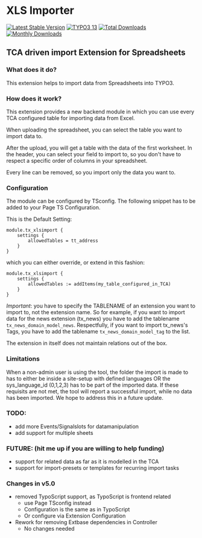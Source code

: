 # XLS Importer

[![Latest Stable Version](https://poser.pugx.org/sudhaus7/xlsimport/v/stable.svg)](https://extensions.typo3.org/extension/xlsimport/)
[![TYPO3 13](https://img.shields.io/badge/TYPO3-13-green.svg)](https://get.typo3.org/version/13)
[![Total Downloads](https://poser.pugx.org/sudhaus7/logformatter/d/total.svg)](https://packagist.org/packages/sudhaus7/xlsimport)
[![Monthly Downloads](https://poser.pugx.org/sudhaus7/xlsimport/d/monthly)](https://packagist.org/packages/sudhaus7/logformatter)

## TCA driven import Extension for Spreadsheets

### What does it do?

This extension helps to import data from Spreadsheets into TYPO3.

### How does it work?

This extension provides a new backend module in which you can use every TCA
configured table for importing data from Excel.

When uploading the spreadsheet, you can select the table you want to import data
to.

After the upload, you will get a table with the data of the first worksheet.
In the header, you can select your field to import to,
so you don't have to respect a specific order of columns in your spreadsheet.

Every line can be removed, so you import only the data you want to.

### Configuration

The module can be configured by TSconfig. The following snippet has to be added
to your Page TS Configuration.

This is the Default Setting:
```
module.tx_xlsimport {
    settings {
        allowedTables = tt_address
    }
}
```
which you can either override, or extend in this fashion:

```
module.tx_xlsimport {
    settings {
        allowedTables := addItems(my_table_configured_in_TCA)
    }
}
```

*Important*: you have to specify the TABLENAME of an extension you want to
import to, not the extension name. So for example, if you want to import data for
the news extension (tx_news) you have to add the tablename
`tx_news_domain_model_news`. Respectfully, if you want to import tx_news's Tags,
you have to add the tablename `tx_news_domain_model_tag` to the list.

The extension in itself does not maintain relations out of the box.

### Limitations

When a non-admin user is using the tool, the folder the import is made to has to
either be inside a site-setup with defined languages OR the sys_language_id
(0,1,2,3) has to be part of the imported data. If these requisits are not met,
the tool will report a successful import, while no data has been imported. We
hope to address this in a future update.

### TODO:
- add more Events/Signalslots for datamanipulation
- add support for multiple sheets

### FUTURE: (hit me up if you are willing to help funding)
- support for related data as far as it is modelled in the TCA
- support for import-presets or templates for recurring import tasks

### Changes in v5.0

* removed TypoScript support, as TypoScript is frontend related
  * use Page TSconfig instead
  * Configuration is the same as in TypoScript
  * Or configure via Extension Configuration
* Rework for removing Extbase dependencies in Controller
  * No changes needed
